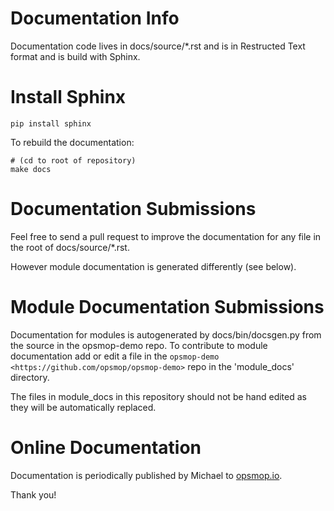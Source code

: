 Documentation Info
==================

Documentation code lives in docs/source/*.rst and is in Restructed Text format and is build with Sphinx.

Install Sphinx
==============

    pip install sphinx

To rebuild the documentation:

    # (cd to root of repository)
    make docs

Documentation Submissions
=========================

Feel free to send a pull request to improve the documentation for any file in the root of docs/source/*.rst.

However module documentation is generated differently (see below).

Module Documentation Submissions
================================

Documentation for modules is autogenerated by docs/bin/docsgen.py from the source in the opsmop-demo repo.
To contribute to module documentation add or edit a file in the `opsmop-demo <https://github.com/opsmop/opsmop-demo>` 
repo in the 'module_docs' directory.

The files in module_docs in this repository should not be hand edited as they will be automatically replaced.

Online Documentation
====================

Documentation is periodically published by Michael to [opsmop.io](opsmop.io).

Thank you!




